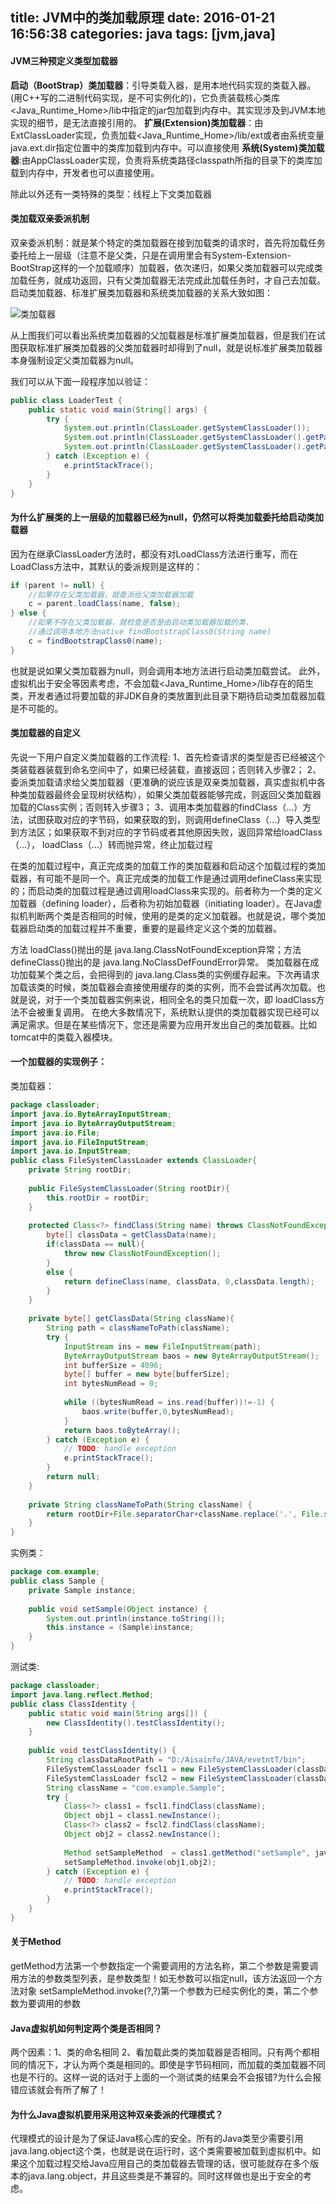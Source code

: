 title: JVM中的类加载原理
date: 2016-01-21 16:56:38
categories: java
tags: [jvm,java]
---
#### JVM三种预定义类型加载器

**启动（BootStrap）类加载器**：引导类载入器，是用本地代码实现的类载入器。(用C++写的二进制代码实现，是不可实例化的)，它负责装载核心类库<Java_Runtime_Home>/lib中指定的jar包加载到内存中。其实现涉及到JVM本地实现的细节，是无法直接引用的。
**扩展(Extension)类加载器**：由ExtClassLoader实现，负责加载<Java_Runtime_Home>/lib/ext或者由系统变量java.ext.dir指定位置中的类库加载到内存中。可以直接使用
**系统(System)类加载器**:由AppClassLoader实现，负责将系统类路径classpath所指的目录下的类库加载到内存中，开发者也可以直接使用。

<!--more-->

除此以外还有一类特殊的类型：线程上下文类加载器

#### 类加载双亲委派机制

双亲委派机制：就是某个特定的类加载器在接到加载类的请求时，首先将加载任务委托给上一层级（注意不是父类，只是在调用里会有System-Extension-BootStrap这样的一个加载顺序）加载器，依次递归，如果父类加载器可以完成类加载任务，就成功返回，只有父类加载器无法完成此加载任务时，才自己去加载。启动类加载器、标准扩展类加载器和系统类加载器的关系大致如图：

![类加载器](/uploads/img/javaClassloader.png)

从上图我们可以看出系统类加载器的父加载器是标准扩展类加载器，但是我们在试图获取标准扩展类加载器的父类加载器时却得到了null，就是说标准扩展类加载器本身强制设定父类加载器为null。

我们可以从下面一段程序加以验证：
```java
public class LoaderTest {  
	public static void main(String[] args) {  
	    try {  
	        System.out.println(ClassLoader.getSystemClassLoader());  
	        System.out.println(ClassLoader.getSystemClassLoader().getParent());  
	        System.out.println(ClassLoader.getSystemClassLoader().getParent().getParent());  
	    } catch (Exception e) {  
	        e.printStackTrace();  
	    }  
	}  
} 
```

#### 为什么扩展类的上一层级的加载器已经为null，仍然可以将类加载委托给启动类加载器
因为在继承ClassLoader方法时，都没有对LoadClass方法进行重写，而在LoadClass方法中，其默认的委派规则是这样的：
```java
if (parent != null) {  
    //如果存在父类加载器，就委派给父类加载器加载  
    c = parent.loadClass(name, false);  
} else {  
    //如果不存在父类加载器，就检查是否是由启动类加载器加载的类，  
    //通过调用本地方法native findBootstrapClass0(String name)  
    c = findBootstrapClass0(name);  
}  
```
也就是说如果父类加载器为null，则会调用本地方法进行启动类加载尝试。
此外，虚拟机出于安全等因素考虑，不会加载<Java_Runtime_Home>/lib存在的陌生类，开发者通过将要加载的非JDK自身的类放置到此目录下期待启动类加载器加载是不可能的。

#### 类加载器的自定义

先说一下用户自定义类加载器的工作流程:
1、首先检查请求的类型是否已经被这个类装载器装载到命名空间中了，如果已经装载，直接返回；否则转入步骤2；
2、委派类加载请求给父类加载器（更准确的说应该是双亲类加载器，真实虚拟机中各种类加载器最终会呈现树状结构），如果父类加载器能够完成，则返回父类加载器加载的Class实例；否则转入步骤3；
3、调用本类加载器的findClass（…）方法，试图获取对应的字节码，如果获取的到，则调用defineClass（…）导入类型到方法区；如果获取不到对应的字节码或者其他原因失败，返回异常给loadClass（…）， loadClass（…）转而抛异常，终止加载过程

在类的加载过程中，真正完成类的加载工作的类加载器和启动这个加载过程的类加载器，有可能不是同一个。真正完成类的加载工作是通过调用defineClass来实现的；而启动类的加载过程是通过调用loadClass来实现的。前者称为一个类的定义加载器（defining loader），后者称为初始加载器（initiating loader）。在Java虚拟机判断两个类是否相同的时候，使用的是类的定义加载器。也就是说，哪个类加载器启动类的加载过程并不重要，重要的是最终定义这个类的加载器。

方法 loadClass()抛出的是 java.lang.ClassNotFoundException异常；方法 defineClass()抛出的是 java.lang.NoClassDefFoundError异常。
类加载器在成功加载某个类之后，会把得到的 java.lang.Class类的实例缓存起来。下次再请求加载该类的时候，类加载器会直接使用缓存的类的实例，而不会尝试再次加载。也就是说，对于一个类加载器实例来说，相同全名的类只加载一次，即 loadClass方法不会被重复调用。
在绝大多数情况下，系统默认提供的类加载器实现已经可以满足需求。但是在某些情况下，您还是需要为应用开发出自己的类加载器。比如tomcat中的类载入器模块。

#### 一个加载器的实现例子：
类加载器：
```java
package classloader;
import java.io.ByteArrayInputStream;
import java.io.ByteArrayOutputStream;
import java.io.File;
import java.io.FileInputStream;
import java.io.InputStream;
public class FileSystemClassLoader extends ClassLoader{
    private String rootDir;
    
    public FileSystemClassLoader(String rootDir){
        this.rootDir = rootDir;
    }
    
    protected Class<?> findClass(String name) throws ClassNotFoundException{
        byte[] classData = getClassData(name);
        if(classData == null){
            throw new ClassNotFoundException();
        }
        else {
            return defineClass(name, classData, 0,classData.length);
        }
    }
    
    private byte[] getClassData(String className){
        String path = classNameToPath(className);
        try {
            InputStream ins = new FileInputStream(path);
            ByteArrayOutputStream baos = new ByteArrayOutputStream();
            int bufferSize = 4096;
            byte[] buffer = new byte[bufferSize];
            int bytesNumRead = 0;
            
            while ((bytesNumRead = ins.read(buffer))!=-1) {
                baos.write(buffer,0,bytesNumRead);
            }
            return baos.toByteArray();
        } catch (Exception e) {
            // TODO: handle exception
            e.printStackTrace();
        }
        return null;
    }
    
    private String classNameToPath(String className) {
        return rootDir+File.separatorChar+className.replace('.', File.separatorChar)+".class";
    }
}
```
实例类：
```java 
package com.example;
public class Sample {
    private Sample instance;
    
    public void setSample(Object instance) {
        System.out.println(instance.toString());
        this.instance = (Sample)instance;
    }
}
```
测试类:
```java
package classloader;
import java.lang.reflect.Method;
public class ClassIdentity {
    public static void main(String args[]) {
        new ClassIdentity().testClassIdentity();    
    }
    
    public void testClassIdentity() {
        String classDataRootPath = "D:/Aisainfo/JAVA/evetntT/bin";
        FileSystemClassLoader fscl1 = new FileSystemClassLoader(classDataRootPath);
        FileSystemClassLoader fscl2 = new FileSystemClassLoader(classDataRootPath);
        String className = "com.example.Sample";
        try {
            Class<?> class1 = fscl1.findClass(className);
            Object obj1 = class1.newInstance();
            Class<?> class2 = fscl2.findClass(className);
            Object obj2 = class2.newInstance();
            
            Method setSampleMethod  = class1.getMethod("setSample", java.lang.Object.class);
            setSampleMethod.invoke(obj1,obj2);
        } catch (Exception e) {
            // TODO: handle exception
            e.printStackTrace();
        }
    }
}
```
#### 关于Method
getMethod方法第一个参数指定一个需要调用的方法名称，第二个参数是需要调用方法的参数类型列表，是参数类型！如无参数可以指定null，该方法返回一个方法对象
setSampleMethod.invoke(?,?)第一个参数为已经实例化的类，第二个参数为要调用的参数


#### Java虚拟机如何判定两个类是否相同？
两个因素：1、类的命名相同 2、看加载此类的类加载器是否相同。只有两个都相同的情况下，才认为两个类是相同的。即使是字节码相同，而加载的类加载器不同也是不行的。这样一说的话对于上面的一个测试类的结果会不会报错?为什么会报错应该就会有所了解了！

#### 为什么Java虚拟机要用采用这种双亲委派的代理模式？
代理模式的设计是为了保证Java核心库的安全。所有的Java类至少需要引用java.lang.object这个类，也就是说在运行时，这个类需要被加载到虚拟机中。如果这个加载过程交给Java应用自己的类加载器去管理的话，很可能就存在多个版本的java.lang.object，并且这些类是不兼容的。同时这样做也是出于安全的考虑。




















